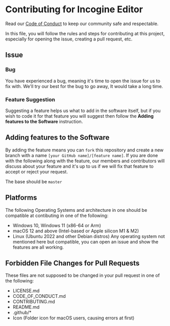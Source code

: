 # Contributing for Incogine Editor
Read our [Code of Conduct](https://github.com/leafstudiosDot/incogine-editor/blob/master/CODE_OF_CONDUCT.md) to keep our community safe and respectable.

In this file, you will follow the rules and steps for contributing at this project, especially for opening the issue, creating a pull request, etc.

## Issue
### Bug
You have experienced a bug, meaning it's time to open the issue for us to fix with. We'll try our best for the bug to go away, It would take a long time.
### Feature Suggestion
Suggesting a feature helps us what to add in the software itself, but if you wish to code it for that feature you will suggest then follow the **Adding features to the Software** instruction.

## Adding features to the Software
By adding the feature means you can `fork` this repository and create a new branch with a name `[your GitHub name]/[feature name]`.
If you are done with the following along with the feature, our members and contributors will discuss about your feature and it's up to us if we will fix that feature to accept or reject your request.

The base should be `master`

## Platforms
The following Operating Systems and architecture in one should be compatible at contibuting in one of the following:
- Windows 10, Windows 11 (x86-64 or Arm)
- macOS 12 and above (Intel-based or Apple silicon M1 & M2)
- Linux (Ubuntu 2022 and other Debian distros)
Any operating system not mentioned here but compatible, you can open an issue and show the features are all working.

## Forbidden File Changes for Pull Requests
These files are not supposed to be changed in your pull request in one of the following:
- LICENSE.md
- CODE_OF_CONDUCT.md
- CONTRIBUTING.md
- README.md
- .github/*
- Icon (Folder icon for macOS users, causing errors at first)
